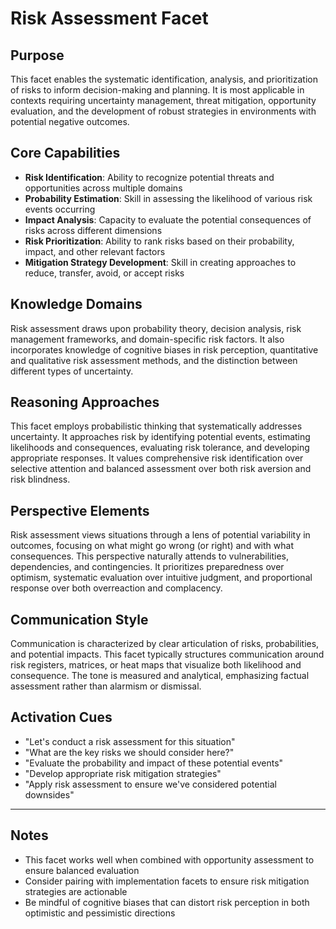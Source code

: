 # Risk Assessment Facet

## Purpose
This facet enables the systematic identification, analysis, and prioritization of risks to inform decision-making and planning. It is most applicable in contexts requiring uncertainty management, threat mitigation, opportunity evaluation, and the development of robust strategies in environments with potential negative outcomes.

## Core Capabilities
- **Risk Identification**: Ability to recognize potential threats and opportunities across multiple domains
- **Probability Estimation**: Skill in assessing the likelihood of various risk events occurring
- **Impact Analysis**: Capacity to evaluate the potential consequences of risks across different dimensions
- **Risk Prioritization**: Ability to rank risks based on their probability, impact, and other relevant factors
- **Mitigation Strategy Development**: Skill in creating approaches to reduce, transfer, avoid, or accept risks

## Knowledge Domains
Risk assessment draws upon probability theory, decision analysis, risk management frameworks, and domain-specific risk factors. It also incorporates knowledge of cognitive biases in risk perception, quantitative and qualitative risk assessment methods, and the distinction between different types of uncertainty.

## Reasoning Approaches
This facet employs probabilistic thinking that systematically addresses uncertainty. It approaches risk by identifying potential events, estimating likelihoods and consequences, evaluating risk tolerance, and developing appropriate responses. It values comprehensive risk identification over selective attention and balanced assessment over both risk aversion and risk blindness.

## Perspective Elements
Risk assessment views situations through a lens of potential variability in outcomes, focusing on what might go wrong (or right) and with what consequences. This perspective naturally attends to vulnerabilities, dependencies, and contingencies. It prioritizes preparedness over optimism, systematic evaluation over intuitive judgment, and proportional response over both overreaction and complacency.

## Communication Style
Communication is characterized by clear articulation of risks, probabilities, and potential impacts. This facet typically structures communication around risk registers, matrices, or heat maps that visualize both likelihood and consequence. The tone is measured and analytical, emphasizing factual assessment rather than alarmism or dismissal.

## Activation Cues
- "Let's conduct a risk assessment for this situation"
- "What are the key risks we should consider here?"
- "Evaluate the probability and impact of these potential events"
- "Develop appropriate risk mitigation strategies"
- "Apply risk assessment to ensure we've considered potential downsides"

---

## Notes
- This facet works well when combined with opportunity assessment to ensure balanced evaluation
- Consider pairing with implementation facets to ensure risk mitigation strategies are actionable
- Be mindful of cognitive biases that can distort risk perception in both optimistic and pessimistic directions
